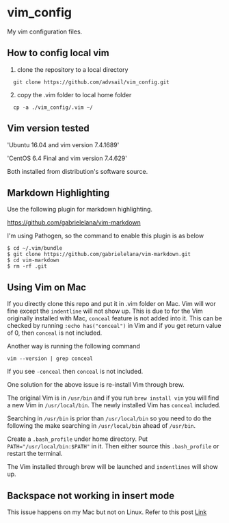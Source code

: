 # vim_config
My vim configuration files.

## How to config local vim
  1. clone the repository to a local directory

```shell  
  git clone https://github.com/advsail/vim_config.git
```

  2. copy the .vim folder to local home folder

```shell
  cp -a ./vim_config/.vim ~/
```
## Vim version tested

'Ubuntu 16.04 and vim version 7.4.1689'

'CentOS 6.4 Final and vim version 7.4.629'

Both installed from distribution's software source.

## Markdown Highlighting

Use the following plugin for markdown highlighting.

https://github.com/gabrielelana/vim-markdown

I'm using Pathogen, so the command to enable this plugin is as below

```shell
$ cd ~/.vim/bundle
$ git clone https://github.com/gabrielelana/vim-markdown.git
$ cd vim-markdown
$ rm -rf .git
```

## Using Vim on Mac

If you directly clone this repo and put it in .vim folder on Mac.
Vim will wor fine except the `indentline` will not show up. This
is due to for the Vim originally installed with Mac, `conceal` feature
is not added into it. This can be checked by running `:echo has("conceal")`
in Vim and if you get return value of 0, then `conceal` is not included.

Another way is running the following command 

```shell
vim --version | grep conceal
```

If you see `-conceal` then `conceal` is not included.

One solution for the above issue is re-install Vim through brew.

The original Vim is in `/usr/bin` and if you run `brew install vim` you will
find a new Vim in `/usr/local/bin`. The newly installed Vim has `conceal` included.

Searching in `/usr/bin` is prior than `/usr/local/bin` so you need to do the following
the make searching in `/usr/local/bin` ahead of `/usr/bin`.

Create a `.bash_profile` under home directory. Put `PATH="/usr/local/bin:$PATH"` in it.
Then either source this `.bash_profile` or restart the terminal.

The Vim installed through brew will be launched and `indentlines` will show up.

## Backspace not working in insert mode

This issue happens on my Mac but not on Linux.
Refer to this post [Link](https://vi.stackexchange.com/questions/2162/why-doesnt-the-backspace-key-work-in-insert-mode)

